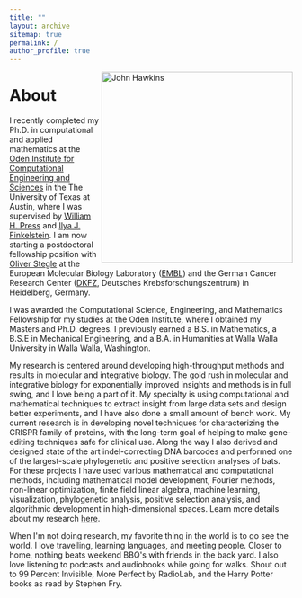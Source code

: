 ```yaml
---
title: ""
layout: archive
sitemap: true
permalink: /
author_profile: true
---
```


<img src="/assets/images/best.jpg" width="340px" alt="John Hawkins" align="right" />

# About

I recently completed my Ph.D. in computational and applied mathematics at the [Oden Institute for
Computational Engineering and Sciences](https://www.oden.utexas.edu/) in the The University
of Texas at Austin, where I was supervised by [William H. Press](http://www.numerical.recipes/whp)
and [Ilya J.  Finkelstein](http://www.finkelsteinlab.org). I am now starting a postdoctoral
fellowship position with [Oliver Stegle](https://www.embl.de/research/units/genome_biology/stegle/)
at the European Molecular Biology Laboratory ([EMBL](https://www.embl.de)) and the German Cancer
Research Center ([DKFZ](https://www.dkfz.de), Deutsches Krebsforschungszentrum) in Heidelberg,
Germany.

I was awarded the Computational Science, Engineering, and Mathematics Fellowship for my studies at
the Oden Institute, where I obtained my Masters and Ph.D. degrees. I previously earned a B.S. in
Mathematics, a B.S.E in Mechanical Engineering, and a B.A. in Humanities at Walla Walla University
in Walla Walla, Washington.

My research is centered around developing high-throughput methods and results in molecular and
integrative biology.  The gold rush in molecular and integrative biology for exponentially improved
insights and methods is in full swing, and I love being a part of it.  My specialty is using
computational and mathematical techniques to extract insight from large data sets and design better
experiments, and I have also done a small amount of bench work. My current research is in
developing novel techniques for characterizing the CRISPR family of proteins, with the long-term
goal of helping to make gene-editing techniques safe for clinical use. Along the way I also derived
and designed state of the art indel-correcting DNA barcodes and performed one of the largest-scale
phylogenetic and positive selection analyses of bats. For these projects I have used various
mathematical and computational methods, including mathematical model development, Fourier methods,
non-linear optimization, finite field linear algebra, machine learning, visualization, phylogenetic
analysis, positive selection analysis, and algorithmic development in high-dimensional spaces.
Learn more details about my research [here](/research/).

When I'm not doing research, my favorite thing in the world is to go see the world. I love
travelling, learning languages, and meeting people. Closer to home, nothing beats weekend BBQ's
with friends in the back yard.  I also love listening to podcasts and audiobooks while going for
walks. Shout out to 99 Percent Invisible, More Perfect by RadioLab, and the Harry Potter books as
read by Stephen Fry.
